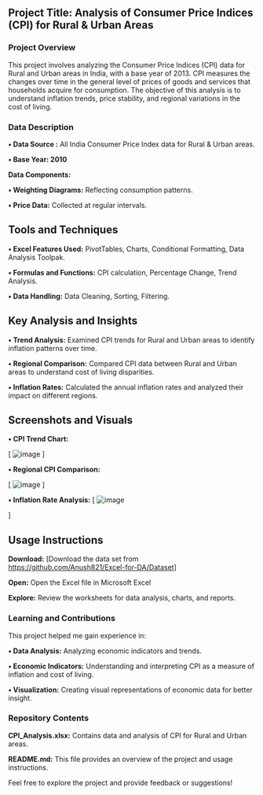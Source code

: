 ## Project Title: Analysis of Consumer Price Indices (CPI) for Rural & Urban Areas ##
### Project Overview ###
This project involves analyzing the Consumer Price Indices (CPI) data for Rural and Urban areas in India, with a base year of 2013. CPI measures the changes over time in the general level of prices of goods and services that households acquire for consumption. The objective of this analysis is to understand inflation trends, price stability, and regional variations in the cost of living.

### Data Description ###
**• Data Source :** All India Consumer Price Index data for Rural & Urban areas.

**• Base Year: 2010**

**Data Components:**
  
  **• Weighting Diagrams:** Reflecting consumption patterns.

  **• Price Data:** Collected at regular intervals.

## Tools and Techniques ##
  **• Excel Features Used:** PivotTables, Charts, Conditional Formatting, Data Analysis Toolpak.
  
  **• Formulas and Functions:** CPI calculation, Percentage Change, Trend Analysis.
  
  **• Data Handling:** Data Cleaning, Sorting, Filtering.
  
## Key Analysis and Insights ##

**• Trend Analysis:** Examined CPI trends for Rural and Urban areas to identify inflation patterns over time.

**• Regional Comparison:** Compared CPI data between Rural and Urban areas to understand cost of living disparities.

**• Inflation Rates:** Calculated the annual inflation rates and analyzed their impact on different regions.

## Screenshots and Visuals ##

**• CPI Trend Chart:** 

[
 ![image](https://github.com/user-attachments/assets/28abc91c-c455-4830-8639-8338bbe057ab)
]

**• Regional CPI Comparison:** 

[
![image](https://github.com/user-attachments/assets/c894189a-5b21-42eb-b720-fc2f28b11187)
]

**• Inflation Rate Analysis:** 
[
![image](https://github.com/user-attachments/assets/da0a3568-30b6-4015-8f52-566e3f18ec12)

]

## Usage Instructions ##
**Download:**  [Download the data set from https://github.com/Anush821/Excel-for-DA/Dataset]

**Open:** Open the Excel file in Microsoft Excel 

**Explore:** Review the worksheets for data analysis, charts, and reports.

### Learning and Contributions ###

This project helped me gain experience in:

**• Data Analysis:** Analyzing economic indicators and trends.

**• Economic Indicators:** Understanding and interpreting CPI as a measure of inflation and cost of living.

**• Visualization:** Creating visual representations of economic data for better insight.

### Repository Contents ###
**CPI_Analysis.xlsx:** Contains data and analysis of CPI for Rural and Urban areas.

**README.md:** This file provides an overview of the project and usage instructions.

Feel free to explore the project and provide feedback or suggestions!
